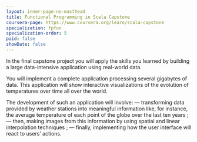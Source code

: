```yaml
---
layout: inner-page-no-masthead
title: Functional Programming in Scala Capstone
coursera-page: https://www.coursera.org/learn/scala-capstone
specialization: fpfun
specialization-order: 5
paid: false
showDate: false
---
```


In the final capstone project you will apply the skills you learned by building a large data-intensive application using real-world data.

You will implement a complete application processing several gigabytes of data. This application will show interactive visualizations of the evolution of temperatures over time all over the world.

The development of such an application will involve:
 — transforming data provided by weather stations into meaningful information like, for instance, the average temperature of each point of the globe over the last ten years ;
 — then, making images from this information by using spatial and linear interpolation techniques ;
 — finally, implementing how the user interface will react to users’ actions.
